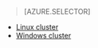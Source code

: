 
> [AZURE.SELECTOR]
- [Linux cluster](/documentation/articles/hdinsight-hadoop-run-samples-linux/)
- [Windows cluster](/documentation/articles/hdinsight-run-samples/)

